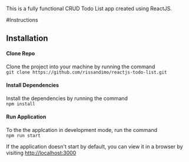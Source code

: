 This is a fully functional CRUD Todo List app created using ReactJS.


#Instructions

## Installation

#### Clone Repo
Clone the project into your machine by running the command  
`git clone https://github.com/rissandimo/reactjs-todo-list.git`
  
#### Install Dependencies
Install the dependencies by running the command  
`npm install`
  
#### Run Application

To the the applcation in development mode, run the command  
`npm run start`

If the application doesn't start by default, you can view it in a browser by visiting [http://localhost:3000](http://localhost:3000)